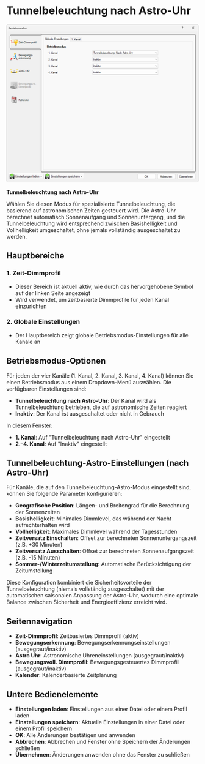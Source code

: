 # Tunnelbeleuchtung nach Astro-Uhr

![Tunnelbeleuchtung nach Astro-Uhr](tunnelbeleuchtung-nach-astro-uhr.png)

**Tunnelbeleuchtung nach Astro-Uhr**

Wählen Sie diesen Modus für spezialisierte Tunnelbeleuchtung, die basierend auf astronomischen Zeiten gesteuert wird. Die Astro-Uhr berechnet automatisch Sonnenaufgang und Sonnenuntergang, und die Tunnelbeleuchtung wird entsprechend zwischen Basishelligkeit und Vollhelligkeit umgeschaltet, ohne jemals vollständig ausgeschaltet zu werden.

## Hauptbereiche

### 1. Zeit-Dimmprofil

- Dieser Bereich ist aktuell aktiv, wie durch das hervorgehobene Symbol auf der linken Seite angezeigt
- Wird verwendet, um zeitbasierte Dimmprofile für jeden Kanal einzurichten

### 2. Globale Einstellungen

- Der Hauptbereich zeigt globale Betriebsmodus-Einstellungen für alle Kanäle an

## Betriebsmodus-Optionen

Für jeden der vier Kanäle (1. Kanal, 2. Kanal, 3. Kanal, 4. Kanal) können Sie einen Betriebsmodus aus einem Dropdown-Menü auswählen. Die verfügbaren Einstellungen sind:

- **Tunnelbeleuchtung nach Astro-Uhr**: Der Kanal wird als Tunnelbeleuchtung betrieben, die auf astronomische Zeiten reagiert
- **Inaktiv**: Der Kanal ist ausgeschaltet oder nicht in Gebrauch

In diesem Fenster:
- **1. Kanal**: Auf "Tunnelbeleuchtung nach Astro-Uhr" eingestellt
- **2.–4. Kanal**: Auf "Inaktiv" eingestellt

## Tunnelbeleuchtung-Astro-Einstellungen (nach Astro-Uhr)

Für Kanäle, die auf den Tunnelbeleuchtung-Astro-Modus eingestellt sind, können Sie folgende Parameter konfigurieren:

- **Geografische Position**: Längen- und Breitengrad für die Berechnung der Sonnenzeiten
- **Basishelligkeit**: Minimales Dimmlevel, das während der Nacht aufrechterhalten wird
- **Vollhelligkeit**: Maximales Dimmlevel während der Tagesstunden
- **Zeitversatz Einschalten**: Offset zur berechneten Sonnenuntergangszeit (z.B. +30 Minuten)
- **Zeitversatz Ausschalten**: Offset zur berechneten Sonnenaufgangszeit (z.B. -15 Minuten)
- **Sommer-/Winterzeitumstellung**: Automatische Berücksichtigung der Zeitumstellung

Diese Konfiguration kombiniert die Sicherheitsvorteile der Tunnelbeleuchtung (niemals vollständig ausgeschaltet) mit der automatischen saisonalen Anpassung der Astro-Uhr, wodurch eine optimale Balance zwischen Sicherheit und Energieeffizienz erreicht wird.

## Seitennavigation

- **Zeit-Dimmprofil**: Zeitbasiertes Dimmprofil (aktiv)
- **Bewegungserkennung**: Bewegungserkennungseinstellungen (ausgegraut/inaktiv)
- **Astro Uhr**: Astronomische Uhreneinstellungen (ausgegraut/inaktiv)
- **Bewegungsvoll. Dimmprofil**: Bewegungsgesteuertes Dimmprofil (ausgegraut/inaktiv)
- **Kalender**: Kalenderbasierte Zeitplanung

## Untere Bedienelemente

- **Einstellungen laden**: Einstellungen aus einer Datei oder einem Profil laden
- **Einstellungen speichern**: Aktuelle Einstellungen in einer Datei oder einem Profil speichern
- **OK**: Alle Änderungen bestätigen und anwenden
- **Abbrechen**: Abbrechen und Fenster ohne Speichern der Änderungen schließen
- **Übernehmen**: Änderungen anwenden ohne das Fenster zu schließen
